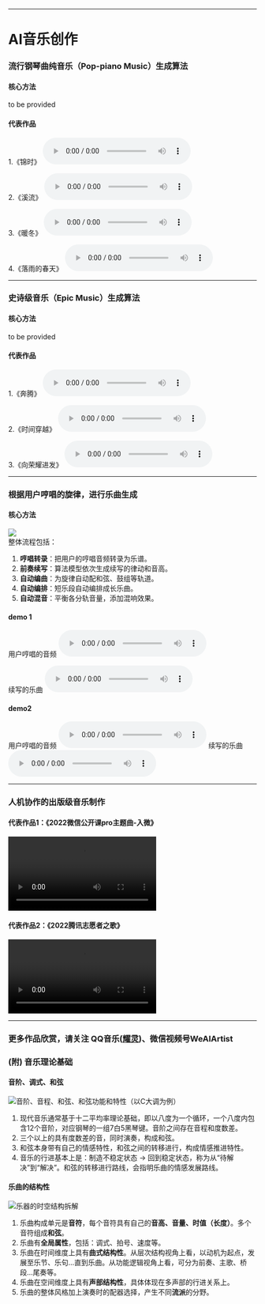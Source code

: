 ---------------------------------------

# AI音乐创作



### 流行钢琴曲纯音乐（Pop-piano Music）生成算法

#### 核心方法
to be provided

#### 代表作品
1.《锦时》
<audio controls="">
<source src="/music/resource/audio/lovely_ages.mp3" type="audio/mp3" />
</audio>

2.《溪流》
<audio controls="">
<source src="/music/resource/audio/stream.mp3" type="audio/mp3" />
</audio>

3.《暖冬》
<audio controls="">
<source src="/music/resource/audio/warm_winter.mp3" type="audio/mp3" />
</audio>

4.《落雨的春天》
<audio controls="">
<source src="/music/resource/audio/raining _spring.mp3" type="audio/mp3" />
</audio>

---------------------------------------

### 史诗级音乐（Epic Music）生成算法

#### 核心方法
  to be provided

#### 代表作品
1.《奔腾》
<audio controls="">
<source src="/music/resource/audio/gallop.mp3" type="audio/mp3" />
</audio>
 
2.《时间穿越》
<audio controls="">
<source src="/music/resource/audio/time_travel.mp3" type="audio/mp3" />
</audio>

3.《向荣耀进发》
<audio controls="">
<source src="/music/resource/audio/head_for_glory.mp3" type="audio/mp3" />
</audio>


---------------------------------------
### 根据用户哼唱的旋律，进行乐曲生成

#### 核心方法
<div>
<img src="/music/resource/image/humming.jpeg" /> <br/>
整体流程包括：<br/>
<ol>
<li><b>哼唱转录</b>：把用户的哼唱音频转录为乐谱。 </li>
<li><b>前奏续写</b>：算法模型依次生成续写的律动和音高。 </li>
<li><b>自动编曲</b>：为旋律自动配和弦、鼓组等轨道。 </li>
<li><b>自动编排</b>：短乐段自动编排成长乐曲。 </li>
<li><b>自动混音</b>：平衡各分轨音量，添加混响效果。 </li>
</ol>
</div> 

#### demo 1
用户哼唱的音频
<audio controls="">
<source src="/music/resource/audio/head_for_glory.mp3" type="audio/mp3" />
</audio>

续写的乐曲
<audio controls="">
<source src="/music/resource/audio/head_for_glory.mp3" type="audio/mp3" />
</audio>

#### demo2

用户哼唱的音频
<audio controls="">
<source src="/music/resource/audio/head_for_glory.mp3" type="audio/mp3" />
</audio>
续写的乐曲
<audio controls="">
<source src="/music/resource/audio/head_for_glory.mp3" type="audio/mp3" />
</audio>


---------------------------------------
### 人机协作的出版级音乐制作
<!--
####  协同过程
- 人类作曲者给出基本的和弦行进框架。
- 算法生成旋律和伴奏。
- 填词。
- 现场录制。
- 后期：修音、混音、母带。
- 发行
-->
#### 代表作品1：《2022微信公开课pro主题曲-入微》
<video width="" height="" controls>
<source src="/music/resource/video/ruwei.mov">
</video>

#### 代表作品2：《2022腾讯志愿者之歌》
<video width="" height="" controls>
<source src="/music/resource/video/volunteer.mov">
</video>

---------------------------------------
### 更多作品欣赏，请关注 QQ音乐(<a href="https://y.qq.com/n/ryqq/singer/002dUuzA0FI573/album">耀灵</a>)、微信视频号WeAIArtist

### (附) 音乐理论基础

#### 音阶、调式、和弦
<div>
<img src="/music/resource/image/Cmajor.jpeg" alt="音阶、音程、和弦、和弦功能和特性（以C大调为例）">  <br/>
<ol>
<li>现代音乐通常基于十二平均率理论基础，即以八度为一个循环，一个八度内包含12个音阶，对应钢琴的一组7白5黑琴键。音阶之间存在音程和度数差。</li>
<li>三个以上的具有度数差的音，同时演奏，构成和弦。</li>
<li>和弦本身带有自己的情感特性，和弦之间的转移进行，构成情感推进特性。</li>
<li>音乐的行进基本上是：制造不稳定状态 -> 回到稳定状态，称为从“待解决”到“解决”。和弦的转移进行路线，会指明乐曲的情感发展路线。</li>
</ol>
</div>


#### 乐曲的结构性
<div >
<img src="/music/resource/image/overview.jpeg" alt="乐器的时空结构拆解"/><br/>

<ol>
<li>乐曲构成单元是<b>音符</b>，每个音符具有自己的<b>音高、音量、时值（长度）</b>。多个音符组成<b>和弦</b>。</li>
<li>乐曲有<b>全局属性</b>，包括：调式、拍号、速度等。</li>
<li>乐曲在时间维度上具有<b>曲式结构性</b>。从层次结构视角上看，以动机为起点，发展至乐节、乐句...直到乐曲。从功能逻辑视角上看，可分为前奏、主歌、桥段...尾奏等。</li>
<li>乐曲在空间维度上具有<b>声部结构性</b>，具体体现在多声部的行进关系上。</li>
<li>乐曲的整体风格加上演奏时的配器选择，产生不同<b>流派</b>的分野。</li>
</ol>

</div>
